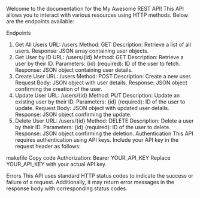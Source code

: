 Welcome to the documentation for the My Awesome REST API! This API allows you to interact with various resources using HTTP methods. Below are the endpoints available:

Endpoints
1. Get All Users
URL: /users
Method: GET
Description: Retrieve a list of all users.
Response: JSON array containing user objects.
2. Get User by ID
URL: /users/{id}
Method: GET
Description: Retrieve a user by their ID.
Parameters:
{id} (required): ID of the user to fetch.
Response: JSON object containing user details.
3. Create User
URL: /users
Method: POST
Description: Create a new user.
Request Body: JSON object with user details.
Response: JSON object confirming the creation of the user.
4. Update User
URL: /users/{id}
Method: PUT
Description: Update an existing user by their ID.
Parameters:
{id} (required): ID of the user to update.
Request Body: JSON object with updated user details.
Response: JSON object confirming the update.
5. Delete User
URL: /users/{id}
Method: DELETE
Description: Delete a user by their ID.
Parameters:
{id} (required): ID of the user to delete.
Response: JSON object confirming the deletion.
Authentication
This API requires authentication using API keys. Include your API key in the request header as follows:

makefile
Copy code
Authorization: Bearer YOUR_API_KEY
Replace YOUR_API_KEY with your actual API key.

Errors
This API uses standard HTTP status codes to indicate the success or failure of a request. Additionally, it may return error messages in the response body with corresponding status codes.
